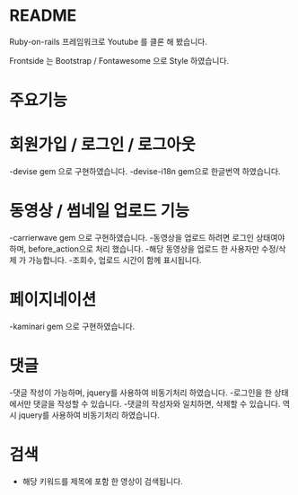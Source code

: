 # README

Ruby-on-rails 프레임워크로 Youtube 를 클론 해 봤습니다.

Frontside 는 Bootstrap / Fontawesome 으로 Style 하였습니다.

# 주요기능

# 회원가입 / 로그인 / 로그아웃
-devise gem 으로 구현하였습니다.
-devise-i18n gem으로 한글번역 하였습니다.

# 동영상 / 썸네일 업로드 기능
-carrierwave gem 으로 구현하였습니다.
-동영상을 업로드 하려면 로그인 상태여야 하며, before_action으로 처리 했습니다.
-해당 동영상을 업로드 한 사용자만 수정/삭제 가 가능합니다.
-조회수, 업로드 시간이 함께 표시됩니다.

# 페이지네이션
-kaminari gem 으로 구현하였습니다.

# 댓글
-댓글 작성이 가능하며, jquery를 사용하여 비동기처리 하였습니다.
-로그인을 한 상태에서만 댓글을 작성할 수 있습니다.
-댓글의 작성자와 일치하면, 삭제할 수 있습니다. 역시 jquery를 사용하여 비동기처리 하였습니다.

# 검색
- 해당 키워드를 제목에 포함 한 영상이 검색됩니다.
